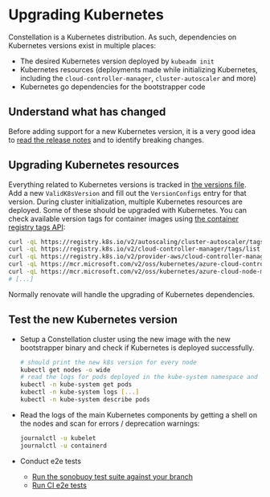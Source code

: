# Upgrading Kubernetes

Constellation is a Kubernetes distribution. As such, dependencies on Kubernetes versions exist in multiple places:

- The desired Kubernetes version deployed by `kubeadm init`
- Kubernetes resources (deployments made while initializing Kubernetes, including the `cloud-controller-manager`, `cluster-autoscaler` and more)
- Kubernetes go dependencies for the bootstrapper code

## Understand what has changed

Before adding support for a new Kubernetes version, it is a very good idea to [read the release notes](https://kubernetes.io/releases/notes/) and to identify breaking changes.

## Upgrading Kubernetes resources

Everything related to Kubernetes versions is tracked in [the versions file](/internal/versions/versions.go). Add a new `ValidK8sVersion` and fill out the `VersionConfigs` entry for that version.
During cluster initialization, multiple Kubernetes resources are deployed. Some of these should be upgraded with Kubernetes.
You can check available version tags for container images using [the container registry tags API](https://docs.docker.com/registry/spec/api/#listing-image-tags):

```sh
curl -qL https://registry.k8s.io/v2/autoscaling/cluster-autoscaler/tags/list | jq .tags
curl -qL https://registry.k8s.io/v2/cloud-controller-manager/tags/list | jq .tags
curl -qL https://registry.k8s.io/v2/provider-aws/cloud-controller-manager/tags/list | jq .tags
curl -qL https://mcr.microsoft.com/v2/oss/kubernetes/azure-cloud-controller-manager/tags/list | jq .tags
curl -qL https://mcr.microsoft.com/v2/oss/kubernetes/azure-cloud-node-manager/tags/list | jq .tags
# [...]
```

Normally renovate will handle the upgrading of Kubernetes dependencies.

## Test the new Kubernetes version

- Setup a Constellation cluster using the new image with the new bootstrapper binary and check if Kubernetes is deployed successfully.

    ```sh
    # should print the new k8s version for every node
    kubectl get nodes -o wide
    # read the logs for pods deployed in the kube-system namespace and ensure they are healthy
    kubectl -n kube-system get pods
    kubectl -n kube-system logs [...]
    kubectl -n kube-system describe pods
    ```

- Read the logs of the main Kubernetes components by getting a shell on the nodes and scan for errors / deprecation warnings:

    ```sh
    journalctl -u kubelet
    journalctl -u containerd
    ```

- Conduct e2e tests
  - [Run the sonobuoy test suite against your branch](https://sonobuoy.io/)
  - [Run CI e2e tests](/.github/docs/README.md)
